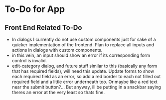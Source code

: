 # To-Do for App

## Front End Related To-Do

- In dialogs I currently do not use custom components just for sake of a quicker implementation of the frontend. Plan to replace all inputs and actions in dialogs with custom components.
- in this vein, an input should show an error if its corresponding form control is invalid.
- edit-category dialog, and future stuff similar to this (basically any form that has required fields), will need this update. Update forms to show each required field as an error, so add a red border to each not filled out required field and a little error underneath too. Or maybe like a red text near the submit button?... But anyway, ill be putting in a snackbar saying theres an error at the very least so thats fine.
